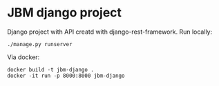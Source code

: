 # JBM django project

Django project with API creatd with django-rest-framework.
Run locally:

```
./manage.py runserver
```

Via docker:

```
docker build -t jbm-django .
docker -it run -p 8000:8000 jbm-django
```
